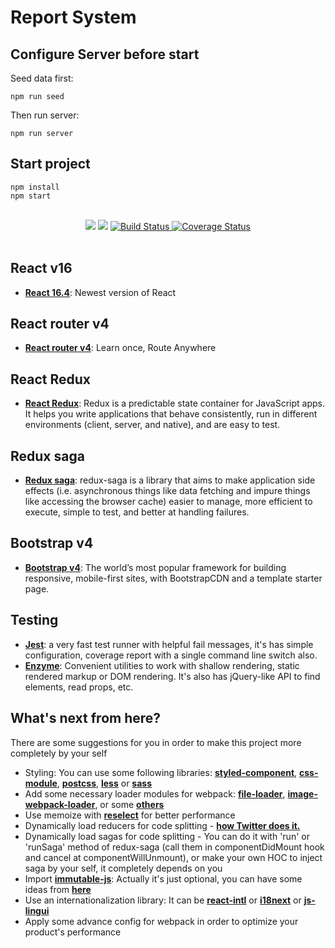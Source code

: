 #   Report System

## Configure Server before start

Seed data first:
```
npm run seed
```
Then run server:
```
npm run server
```

## Start project

```
npm install
npm start
```

<br />

<div align="center">
  <a href="https://david-dm.org/framgia/simple-react-boilerplate" title="dependencies status">
    <img src="https://david-dm.org/framgia/simple-react-boilerplate/status.svg"/></a>
  <a href="https://david-dm.org/framgia/simple-react-boilerplate?type=dev" title="devDependencies status">
    <img src="https://david-dm.org/framgia/simple-react-boilerplate/dev-status.svg"/></a>
  <a href="https://travis-ci.org/framgia/simple-react-boilerplate" title="build status">
    <img src="https://travis-ci.org/framgia/simple-react-boilerplate.svg" alt="Build Status" />
  </a>
  <a href='https://coveralls.io/github/framgia/simple-react-boilerplate'>
    <img src='https://coveralls.io/repos/github/framgia/simple-react-boilerplate/badge.svg' alt='Coverage Status' />
  </a>
</div>

<br />

## React v16
- [**React 16.4**](https://reactjs.org/blog/2017/09/26/react-v16.0.html): Newest version of React

## React router v4
- [**React router v4**](https://reacttraining.com/react-router/web/guides/quick-start): Learn once, Route Anywhere

## React Redux
- [**React Redux**](https://redux.js.org/basics/usage-with-react): Redux is a predictable state container for JavaScript apps. It helps you write applications that behave consistently, run in different environments (client, server, and native), and are easy to test.

## Redux saga
- [**Redux saga**](https://redux-saga.js.org/): redux-saga is a library that aims to make application side effects (i.e. asynchronous things like data fetching and impure things like accessing the browser cache) easier to manage, more efficient to execute, simple to test, and better at handling failures.

## Bootstrap v4
- [**Bootstrap v4**](https://getbootstrap.com/docs/4.0/getting-started/introduction/): The world’s most popular framework for building responsive, mobile-first sites, with BootstrapCDN and a template starter page.

## Testing
- [**Jest**](https://facebook.github.io/jest/docs/en/tutorial-react.html): a very fast test runner with helpful fail messages,
it's has simple configuration, coverage report with a single command line switch also.
- [**Enzyme**](http://airbnb.io/enzyme/docs/api/): Convenient utilities to work with shallow rendering, static rendered markup or DOM rendering. It's also has jQuery-like API to find elements, read props, etc.

## What's next from here?
There are some suggestions for you in order to make this project more completely by your self
- Styling: You can use some following libraries: [**styled-component**](https://www.styled-components.com/), [**css-module**](https://github.com/css-modules/css-modules), [**postcss**](https://github.com/postcss/postcss), [**less**](https://github.com/less/less.js) or [**sass**](https://github.com/sass/node-sass)
- Add some necessary loader modules for webpack: [**file-loader**](https://github.com/webpack-contrib/file-loader), [**image-webpack-loader**](https://github.com/tcoopman/image-webpack-loader), or some [****others****](https://webpack.js.org/loaders/)
- Use memoize with [**reselect**](https://github.com/reduxjs/reselect) for better performance
- Dynamically load reducers for code splitting - [**how Twitter does it.**](http://nicolasgallagher.com/redux-modules-and-code-splitting/)
- Dynamically load sagas for code splitting - You can do it with 'run' or 'runSaga' method of redux-saga (call them in componentDidMount hook and cancel at componentWillUnmount), or make your own HOC to inject saga by your self, it completely depends on you
- Import [**immutable-js**](https://facebook.github.io/immutable-js/): Actually it's just optional, you can have some ideas from [**here**](https://redux.js.org/recipes/using-immutable.js-with-redux#why-should-i-use-an-immutable-focused-library-such-as-immutable-js)
- Use an internationalization library: It can be [**react-intl**](https://github.com/yahoo/react-intl) or [**i18next**](https://github.com/i18next/react-i18next) or [**js-lingui**](https://github.com/lingui/js-lingui)
- Apply some advance config for webpack in order to optimize your product's performance
